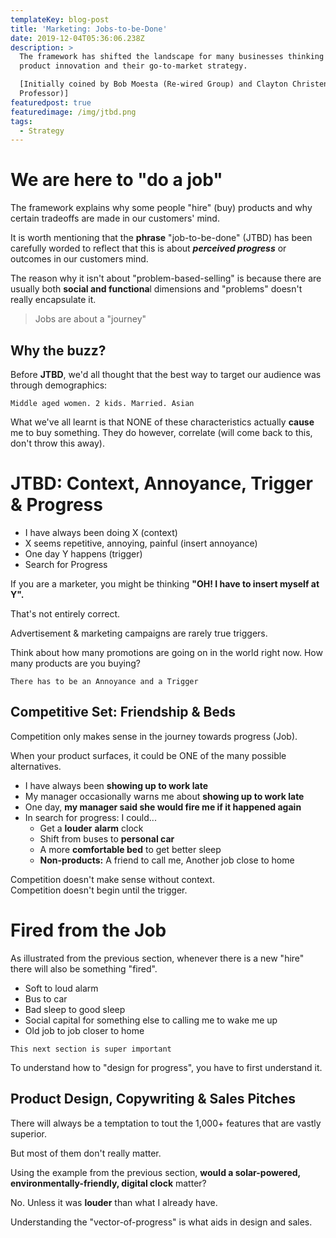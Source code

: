 ```yaml
---
templateKey: blog-post
title: 'Marketing: Jobs-to-be-Done'
date: 2019-12-04T05:36:06.238Z
description: >
  The framework has shifted the landscape for many businesses thinking about
  product innovation and their go-to-market strategy.

  [Initially coined by Bob Moesta (Re-wired Group) and Clayton Christensen (HBS
  Professor)] 
featuredpost: true
featuredimage: /img/jtbd.png
tags:
  - Strategy
---
```

# We are here to **"do a job"**

The framework explains why some people "hire" (buy) products and why certain tradeoffs are made in our customers' mind.

It is worth mentioning that the **phrase** "job-to-be-done" (JTBD) has been carefully worded to reflect that this is about **_perceived progress_** or outcomes in our customers mind. 

The reason why it isn't about "problem-based-selling" is because there are usually both **social and functiona**l dimensions and "problems" doesn't really encapsulate it.

> Jobs are about a "journey"

## Why the buzz?

Before **JTBD**, we'd all thought that the best way to target our audience was through demographics:

```
Middle aged women. 2 kids. Married. Asian
```

What we've all learnt is that NONE of these characteristics actually **cause** me to buy something. They do however, correlate (will come back to this, don't throw this away).

# JTBD: Context, Annoyance, Trigger & Progress

* I have always been doing X (context)
* X seems repetitive, annoying, painful (insert annoyance)
* One day Y happens (trigger)
* Search for Progress

If you are a marketer, you might be thinking **"OH! I have to insert myself at Y".**

That's not entirely correct.

Advertisement & marketing campaigns are rarely true triggers.

Think about how many promotions are going on in the world right now. How many products are you buying?

```
There has to be an Annoyance and a Trigger
```

## Competitive Set: Friendship & Beds

Competition only makes sense in the journey towards progress (Job).

When your product surfaces, it could be ONE of the many possible alternatives.

* I have always been **showing up to work late**
* My manager occasionally warns me about **showing up to work late** 
* One day, **my manager said she would fire me if it happened again**
* In search for progress: I could...
  * Get a **louder** **alarm** clock
  * Shift from buses to **personal car**
  * A more **comfortable bed** to get better sleep
  * **Non-products:** A friend to call me, Another job close to home

Competition doesn't make sense without context.\
Competition doesn't begin until the trigger.

# Fired from the Job

As illustrated from the previous section, whenever there is a new "hire" there will also be something "fired".

* Soft to loud alarm
* Bus to car
* Bad sleep to good sleep
* Social capital for something else to calling me to wake me up
* Old job to job closer to home


```
This next section is super important
```

To understand how to "design for progress", you have to first understand it.

## Product Design, Copywriting & Sales Pitches

There will always be a temptation to tout the 1,000+ features that are vastly superior.

But most of them don't really matter.

Using the example from the previous section, **would a solar-powered, environmentally-friendly, digital clock** matter?

No. Unless it was **louder** than what I already have.

Understanding the "vector-of-progress" is what aids in design and sales.
